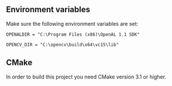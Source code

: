 ## Environment variables
Make sure the following environment variables are set:
```
OPENALDIR = "C:\Program Files (x86)\OpenAL 1.1 SDK"
```
```
OPENCV_DIR = "C:\opencv\build\x64\vc15\lib"
```
## CMake
In order to build this project you need CMake version 3.1 or higher.
